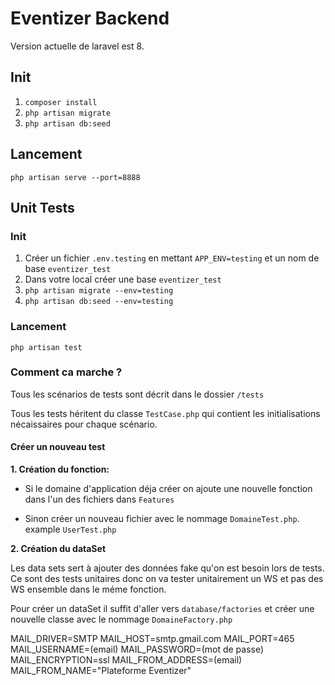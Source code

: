 # Eventizer Backend

Version actuelle de laravel est 8.

## Init

1. `composer install`
2. `php artisan migrate` 
3. `php artisan db:seed`

## Lancement

`php artisan serve --port=8888`
## Unit Tests

### Init

1.  Créer un fichier `.env.testing` en mettant `APP_ENV=testing` et un nom de base `eventizer_test`
2.  Dans votre local créer une base `eventizer_test`
3. `php artisan migrate --env=testing`
4. `php artisan db:seed --env=testing`

### Lancement

`php artisan test`

### Comment ca marche ?

Tous les scénarios de tests sont décrit dans le dossier `/tests`

Tous les tests héritent du classe `TestCase.php` qui contient les initialisations nécaissaires pour chaque scénario.

#### Créer un nouveau test

**1. Création du fonction:**
* Si le domaine d'application déja créer on ajoute une nouvelle fonction dans l'un des fichiers dans `Features`

* Sinon créer un nouveau fichier avec le nommage `DomaineTest.php`. example `UserTest.php`

**2. Création du dataSet**

Les data sets sert à ajouter des données fake qu'on est besoin lors de tests. Ce sont des tests unitaires donc on va tester unitairement un WS et pas des WS ensemble dans le méme fonction.

Pour créer un dataSet il suffit d'aller vers `database/factories` et créer une nouvelle classe avec le nommage `DomaineFactory.php`



MAIL_DRIVER=SMTP
MAIL_HOST=smtp.gmail.com
MAIL_PORT=465
MAIL_USERNAME=(email)
MAIL_PASSWORD=(mot de passe)
MAIL_ENCRYPTION=ssl
MAIL_FROM_ADDRESS=(email)
MAIL_FROM_NAME="Plateforme Eventizer"